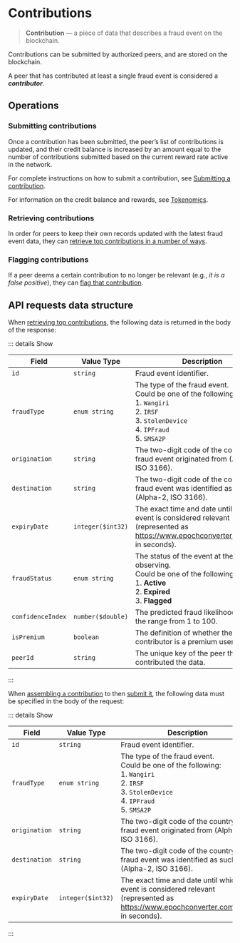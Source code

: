 # Contributions

> **Contribution** — a piece of data that describes a fraud event on the blockchain.

Contributions can be submitted by authorized peers, and are stored on the blockchain.

A peer that has contributed at least a single fraud event is considered a **_contributor_**.

## Operations

### Submitting contributions

Once a contribution has been submitted, the peer’s list of contributions is updated, and their credit balance is increased by an amount equal to the number of contributions submitted based on the current reward rate active in the network.

For complete instructions on how to submit a contribution, see [Submitting a contribution](../Tutorials/Submitting_a_contribution.md).

For information on the credit balance and rewards, see [Tokenomics](./Tokenomics.md).

### Retrieving contributions

In order for peers to keep their own records updated with the latest fraud event data, they can [retrieve top contributions in a number of ways](../Tutorials/Retrieving_top_contributions.md).

### Flagging contributions

If a peer deems a certain contribution to no longer be relevant (e.g., _it is a false positive_), they can [flag that contribution](../Tutorials/Flagging_a_contribution.md).

## API requests data structure

When [retrieving top contributions](../API_Specification/contribution-controller/Retrieving_top_contributions.md), the following data is returned in the body of the response:

::: details Show

| Field | Value Type | Description |
| --- | --- | --- |
| `id` | `string` | Fraud event identifier. |
| `fraudType` | `enum string` | The type of the fraud event. <br> Could be one of the following: <br> 1. `Wangiri` <br> 2. `IRSF` <br> 3. `StolenDevice` <br> 4. `IPFraud` <br> 5. `SMSA2P` |
| `origination` | `string` | The two-digit code of the country the fraud event originated from (Alpha-2, ISO 3166). |
| `destination` | `string` | The two-digit code of the country the fraud event was identified as such (Alpha-2, ISO 3166). |
| `expiryDate` | `integer($int32)` | The exact time and date until which the event is considered relevant (represented as https://www.epochconverter.com/clock in seconds). |
| `fraudStatus` | `enum string` | The status of the event at the time of observing. <br> Could be one of the following: <br> 1. **Active** <br> 2. **Expired** <br> 3. **Flagged** |
| `confidenceIndex` | `number($double)` | The predicted fraud likelihood score in the range from 1 to 100. |
| `isPremium` | `boolean` | The definition of whether the contributor is a premium user. |
| `peerId` | `string` | The unique key of the peer that contributed the data. |

:::

When [assembling a contribution](../API_Specification/contribution-controller/Assembling_a_contribution.md) to then [submit it](../API_Specification/contribution-controller/Submitting_a_contribution.md), the following data must be specified in the body of the request:

::: details Show

| Field | Value Type | Description |
| --- | --- | --- |
| `id` | `string` | Fraud event identifier. |
| `fraudType` | `enum string` | The type of the fraud event. <br> Could be one of the following: <br> 1. `Wangiri` <br> 2. `IRSF` <br> 3. `StolenDevice` <br> 4. `IPFraud` <br> 5. `SMSA2P` |
| `origination` | `string` | The two-digit code of the country the fraud event originated from (Alpha-2, ISO 3166). |
| `destination` | `string` | The two-digit code of the country the fraud event was identified as such (Alpha-2, ISO 3166). |
| `expiryDate` | `integer($int32)` | The exact time and date until which the event is considered relevant (represented as https://www.epochconverter.com/clock in seconds). |

:::

